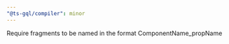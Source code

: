 ```yaml
---
"@ts-gql/compiler": minor
---
```


Require fragments to be named in the format ComponentName_propName
